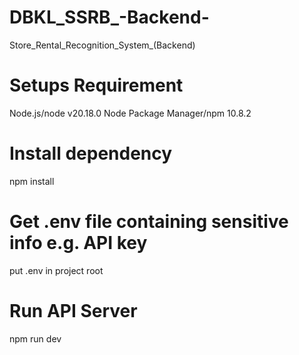 # DBKL_SSRB_-Backend-
Store_Rental_Recognition_System_(Backend)

# Setups Requirement
Node.js/node v20.18.0
Node Package Manager/npm 10.8.2

# Install dependency
npm install

# Get .env file containing sensitive info e.g. API key
put .env in project root 

# Run API Server
npm run dev
